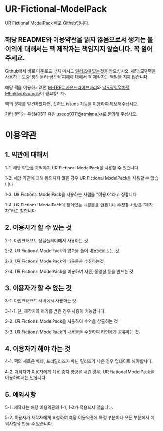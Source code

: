 # UR-Fictional-ModelPack
UR Fictional ModelPack 배포 Github입니다.

## 해당 README와 이용약관을 읽지 않음으로서 생기는 불이익에 대해서는 팩 제작자는 책임지지 않습니다. 꼭 읽어주세요.

Github에서 바로 다운로드 받지 마시고 [릴리즈에 있는것](https://github.com/sus5373/UR-Fictional-ModelPack/releases)을 받으십시오.
해당 모델팩을 사용하는 도중 생긴 물리·금전적 피해에 대해서 팩 제작자는 책임을 지지 않습니다.

해당 팩을 이용하시려면 [M-TREC 사운드라이브러리](https://cdn.discordapp.com/attachments/980733993240653854/1015979148927324230/M-TREC_SoundLib.zip)와 [낙오광역열차팩](https://ntws.kr/modelpack/nopu/), [MhnElecSoundlib](https://ux.getuploader.com/Mhn_Elec/download/49)이 필요합니다.

팩의 문제를 발견하였다면, 깃허브 issues 기능을 이용하여 제보해주십시오.

기타 문의는 우섭#0311 혹은 useop0311@rtmluna.kr로 문의해 주십시오.

# 이용약관
## 1. 약관에 대해서
1-1. 해당 약관을 지켜야지 UR Fictional ModelPack을 사용할 수 있습니다.

1-2. 해당 약관에 대해 동의하지 않을 경우 UR Fictional ModelPack을 사용할 수 없습니다

1-3. UR Fictional ModelPack을 사용하는 사람을 "이용자"라고 칭합니다

1-4. UR Fictional ModelPack에 들어있는 내용물을 만들거나 수정한 사람은 "제작자"라고 칭합니다

## 2. 이용자가 할 수 있는 것
2-1. 마인크래프트 싱글플레이에서 사용하는 것

2-2. UR Fictional ModelPack의 압축을 풀어 내용물을 보는 것

2-3. UR Fictional ModelPack의 내용물을 수정하는것

2-4. UR Fictional ModelPack을 이용하여 사진, 동영상 등을 만드는 것

## 3. 이용자가 할 수 없는 것
3-1. 마인크래프트 서버에서 사용하는 것

3-1-1. 단, 제작자의 허가를 받은 경우 사용이 가능합니다.

3-2. UR Fictional ModelPack을 사용하여 수익을 창출하는 것

3-3. UR Fictional ModelPack의 내용물을 수정하여 타인에게 공유하는 것

## 4. 이용자가 해야 하는 것
4-1. 팩의 새로운 베타, 프리릴리즈가 아닌 릴리즈가 나온 경우 업데이트 해야합니다.

4-2. 제작자가 이용자에게 이용 중지 명령을 내린 경우, UR Fictional ModelPack을 이용하여서는 안됩니다.

## 5. 예외사항
5-1. 제작자는 해당 이용약관의 1-1, 1-2가 적용되지 않습니다.

5-2. 이용자가 제작자에게 요청하여 해당 이용약관에 특정 부분이나 모든 부분에서 예외사항을 만들 수 있습니다.
